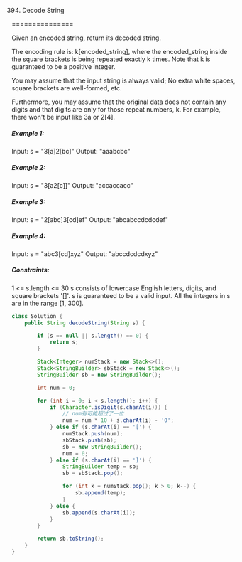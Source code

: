 394. Decode String

===============

Given an encoded string, return its decoded string.

The encoding rule is: k[encoded_string], where the encoded_string inside the square brackets is being repeated exactly k times. Note that k is guaranteed to be a positive integer.

You may assume that the input string is always valid; No extra white spaces, square brackets are well-formed, etc.

Furthermore, you may assume that the original data does not contain any digits and that digits are only for those repeat numbers, k. For example, there won't be input like 3a or 2[4].

##### Example 1:

Input: s = "3[a]2[bc]"
Output: "aaabcbc"

##### Example 2:

Input: s = "3[a2[c]]"
Output: "accaccacc"

##### Example 3:

Input: s = "2[abc]3[cd]ef"
Output: "abcabccdcdcdef"

##### Example 4:

Input: s = "abc3[cd]xyz"
Output: "abccdcdcdxyz"

##### Constraints:

1 <= s.length <= 30
s consists of lowercase English letters, digits, and square brackets '[]'.
s is guaranteed to be a valid input.
All the integers in s are in the range [1, 300].

```java
class Solution {
    public String decodeString(String s) {

        if (s == null || s.length() == 0) {
            return s;
        }

        Stack<Integer> numStack = new Stack<>();
        Stack<StringBuilder> sbStack = new Stack<>();
        StringBuilder sb = new StringBuilder();

        int num = 0;

        for (int i = 0; i < s.length(); i++) { 
            if (Character.isDigit(s.charAt(i))) {
                // num有可能超过了一位
                num = num * 10 + s.charAt(i) - '0';
            } else if (s.charAt(i) == '[') {
                numStack.push(num);
                sbStack.push(sb);
                sb = new StringBuilder();
                num = 0;
            } else if (s.charAt(i) == ']') {
                StringBuilder temp = sb;
                sb = sbStack.pop();

                for (int k = numStack.pop(); k > 0; k--) {
                    sb.append(temp);
                }
            } else {
                sb.append(s.charAt(i));
            }
        }

        return sb.toString();
    }
}
```

